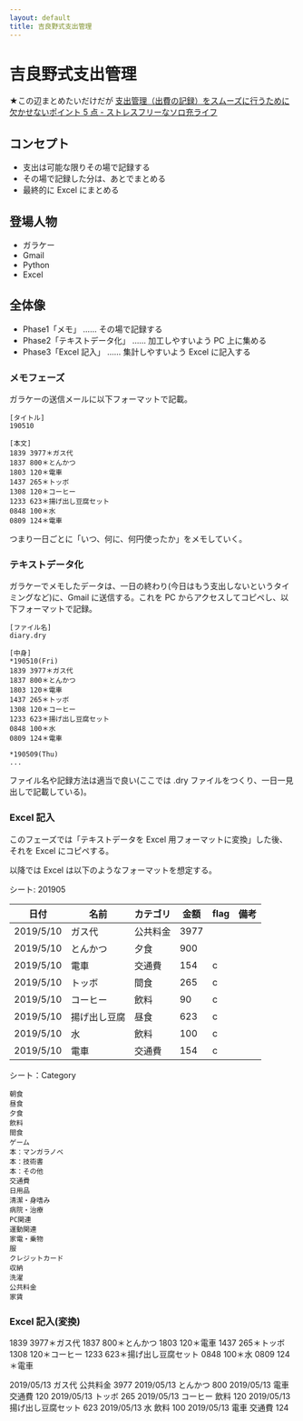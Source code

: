 ```yaml
---
layout: default
title: 吉良野式支出管理
---
```


# 吉良野式支出管理
★この辺まとめたいだけだが [支出管理（出費の記録）をスムーズに行うために欠かせないポイント 5 点 - ストレスフリーなソロ充ライフ](https://stressfree-fulfilling-solo.hatenablog.com/entry/2018/11/21/070600) 

## コンセプト
- 支出は可能な限りその場で記録する
- その場で記録した分は、あとでまとめる
- 最終的に Excel にまとめる

## 登場人物
- ガラケー
- Gmail
- Python
- Excel

## 全体像
- Phase1「メモ」 …… その場で記録する
- Phase2「テキストデータ化」 …… 加工しやすいよう PC 上に集める
- Phase3「Excel 記入」 …… 集計しやすいよう Excel に記入する

### メモフェーズ
ガラケーの送信メールに以下フォーマットで記載。

```
[タイトル]
190510

[本文]
1839 3977＊ガス代
1837 800＊とんかつ
1803 120＊電車
1437 265＊トッボ
1308 120＊コーヒー
1233 623＊揚げ出し豆腐セット
0848 100＊水
0809 124＊電車
```

つまり一日ごとに「いつ、何に、何円使ったか」をメモしていく。

### テキストデータ化
ガラケーでメモしたデータは、一日の終わり(今日はもう支出しないというタイミングなど)に、Gmail に送信する。これを PC からアクセスしてコピペし、以下フォーマットで記録。

```
[ファイル名]
diary.dry

[中身]
*190510(Fri)
1839 3977＊ガス代
1837 800＊とんかつ
1803 120＊電車
1437 265＊トッボ
1308 120＊コーヒー
1233 623＊揚げ出し豆腐セット
0848 100＊水
0809 124＊電車

*190509(Thu)
...
```

ファイル名や記録方法は適当で良い(ここでは .dry ファイルをつくり、一日一見出しで記載している)。

### Excel 記入
このフェーズでは「テキストデータを Excel 用フォーマットに変換」した後、それを Excel にコピペする。

以降では Excel は以下のようなフォーマットを想定する。

シート: 201905

| 日付 | 名前 | カテゴリ | 金額 | flag | 備考 |
| ---- | ---- | -------- | ---- | ---- | ---- |
| 2019/5/10 | ガス代 | 公共料金 | 3977 |  |  |
| 2019/5/10 | とんかつ | 夕食 | 900 |  |  |
| 2019/5/10 | 電車 | 交通費 | 154 | c |  |
| 2019/5/10 | トッボ | 間食 | 265 | c |  |
| 2019/5/10 | コーヒー | 飲料 | 90 | c |  |
| 2019/5/10 | 揚げ出し豆腐 | 昼食 | 623 | c |  |
| 2019/5/10 | 水 | 飲料 | 100 | c |  |
| 2019/5/10 | 電車 | 交通費 | 154 | c |  |

シート：Category

```
朝食
昼食
夕食
飲料
間食
ゲーム
本：マンガラノベ
本：技術書
本：その他
交通費
日用品
清潔・身嗜み
病院・治療
PC関連
運動関連
家電・乗物
服
クレジットカード
収納
洗濯
公共料金
家賃
```

### Excel 記入(変換)

1839 3977＊ガス代
1837 800＊とんかつ
1803 120＊電車
1437 265＊トッボ
1308 120＊コーヒー
1233 623＊揚げ出し豆腐セット
0848 100＊水
0809 124＊電車


2019/05/13	ガス代	公共料金	3977
2019/05/13	とんかつ		800
2019/05/13	電車	交通費	120
2019/05/13	トッボ		265
2019/05/13	コーヒー	飲料	120
2019/05/13	揚げ出し豆腐セット		623
2019/05/13	水	飲料	100
2019/05/13	電車	交通費	124